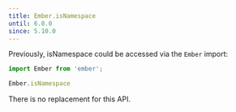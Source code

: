```yaml
---
title: Ember.isNamespace
until: 6.0.0
since: 5.10.0
---
```



Previously, isNamespace could be accessed via the `Ember` import:
```js
import Ember from 'ember';

Ember.isNamespace

```

There is no replacement for this API.
